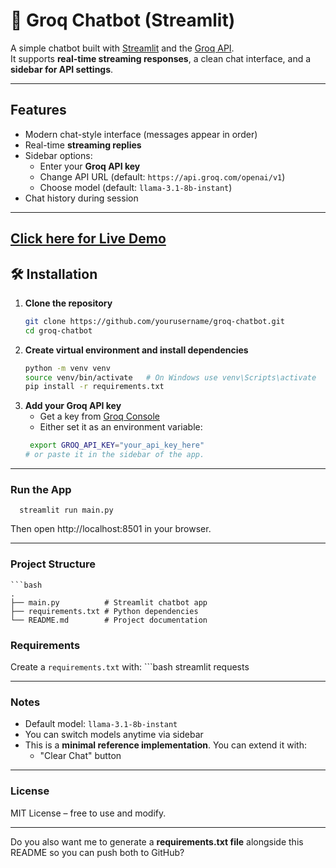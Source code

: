 # 🤖 Groq Chatbot (Streamlit)

A simple chatbot built with [Streamlit](https://streamlit.io/) and the [Groq API](https://console.groq.com/).  
It supports **real-time streaming responses**, a clean chat interface, and a **sidebar for API settings**.  

---

## Features
- Modern chat-style interface (messages appear in order)
- Real-time **streaming replies**
- Sidebar options:
  - Enter your **Groq API key**
  - Change API URL (default: `https://api.groq.com/openai/v1`)
  - Choose model (default: `llama-3.1-8b-instant`)
- Chat history during session

---
[Click here for Live Demo](https://chattbbot.streamlit.app/)
---
## 🛠 Installation

1. **Clone the repository**
   ```bash
   git clone https://github.com/yourusername/groq-chatbot.git
   cd groq-chatbot

2. **Create virtual environment and install dependencies**
   ```bash
   python -m venv venv
   source venv/bin/activate   # On Windows use venv\Scripts\activate
   pip install -r requirements.txt

3. **Add your Groq API key**
    - Get a key from [Groq Console](https://console.groq.com/keys)
    - Either set it as an environment variable:
    ```bash
     export GROQ_API_KEY="your_api_key_here"
    # or paste it in the sidebar of the app.
---
###  Run the App
    
      streamlit run main.py

  Then open http://localhost:8501 in your browser.

---
### Project Structure
    ```bash
    .
    ├── main.py          # Streamlit chatbot app
    ├── requirements.txt # Python dependencies
    └── README.md        # Project documentation


### Requirements
Create a `requirements.txt` with:
    ```bash
      streamlit
      requests

---
### Notes
- Default model: `llama-3.1-8b-instant`
- You can switch models anytime via sidebar
- This is a **minimal reference implementation**. You can extend it with:
   - "Clear Chat" button

 ----
### License

MIT License – free to use and modify.


---

Do you also want me to generate a **requirements.txt file** alongside this README so you can push both to GitHub?
